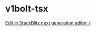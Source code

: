 # v1bolt-tsx

[Edit in StackBlitz next generation editor ⚡️](https://stackblitz.com/~/github.com/lebigted/v1bolt-tsx)